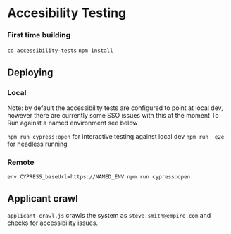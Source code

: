 
# Accesibility Testing

### First time building

`cd accessibility-tests`
`npm install`

## Deploying

### Local

Note: by default the accessibility tests are configured  to point at local dev, however there are currently some SSO issues with this at the  moment
To  Run against a named environment  see below

`npm run cypress:open`  for interactive testing against local dev
`npm run  e2e` for headless running

### Remote 


`env CYPRESS_baseUrl=https://NAMED_ENV npm run cypress:open`

## Applicant crawl

`applicant-crawl.js` crawls the system as `steve.smith@empire.com`  and checks for accessibility issues. 




